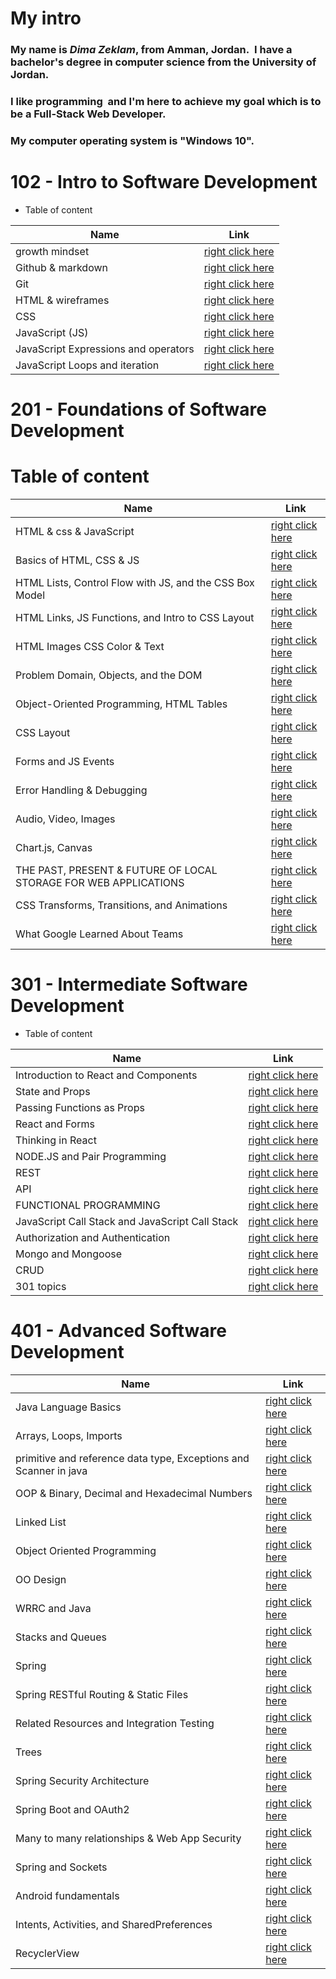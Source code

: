 # My intro
### **My name is *Dima Zeklam*, from Amman, Jordan.  I have a bachelor's degree in computer science from the University of Jordan.**
### I like programming  and I'm here to achieve my goal which is to be a Full-Stack Web Developer.
### My computer operating system is "Windows 10".

#  102 - Intro to Software Development
* Table of content

Name    |  Link
------ | ------
growth mindset | [right click here](https://dima-zeklam.github.io/reading-notes/lab1)
Github & markdown | [right click here](https://dima-zeklam.github.io/reading-notes/read:01)
Git | [right click here](https://dima-zeklam.github.io/reading-notes/read2)
 HTML & wireframes | [right click here](https://dima-zeklam.github.io/reading-notes/read03)
 CSS | [right click here](https://dima-zeklam.github.io/reading-notes/read04)
JavaScript (JS) | [right click here](https://dima-zeklam.github.io/reading-notes/read06)
JavaScript Expressions and operators | [right click here](https://dima-zeklam.github.io/reading-notes/read07)
JavaScript Loops and iteration | [right click here](https://dima-zeklam.github.io/reading-notes/read08)

# 201 - Foundations of Software Development
# Table of content

Name    |  Link
------ | ------
HTML & css & JavaScript | [right click here](https://dima-zeklam.github.io/reading-notes/class-01)
Basics of HTML, CSS & JS | [right click here](https://dima-zeklam.github.io/reading-notes/class-02)
HTML Lists, Control Flow with JS, and the CSS Box Model  | [right click here](https://dima-zeklam.github.io/reading-notes/class-03)
HTML Links, JS Functions, and Intro to CSS Layout  | [right click here](https://dima-zeklam.github.io/reading-notes/class-04)
HTML Images CSS Color & Text  | [right click here](https://dima-zeklam.github.io/reading-notes/class-05)
Problem Domain, Objects, and the DOM | [right click here](https://dima-zeklam.github.io/reading-notes/class-06)
Object-Oriented Programming, HTML Tables| [right click here](https://dima-zeklam.github.io/reading-notes/class-07)
CSS Layout| [right click here](https://dima-zeklam.github.io/reading-notes/class-08)
Forms and JS Events| [right click here](https://dima-zeklam.github.io/reading-notes/class-09)
Error Handling & Debugging| [right click here](https://dima-zeklam.github.io/reading-notes/class-10)
Audio, Video, Images  | [right click here](https://dima-zeklam.github.io/reading-notes/class-11)
Chart.js, Canvas  | [right click here](https://dima-zeklam.github.io/reading-notes/class-12)
THE PAST, PRESENT & FUTURE OF LOCAL STORAGE FOR WEB APPLICATIONS | [right click here](https://dima-zeklam.github.io/reading-notes/class-13)
CSS Transforms, Transitions, and Animations | [right click here](https://dima-zeklam.github.io/reading-notes/class-14a)
 What Google Learned About Teams  | [right click here](https://dima-zeklam.github.io/reading-notes/class-14b)
 
# 301 - Intermediate Software Development

* Table of content

Name    |  Link
--------|--------
Introduction to React and Components |  [right click here](https://dima-zeklam.github.io/reading-notes/Read:Class%2001)
State and Props|[right click here](https://dima-zeklam.github.io/reading-notes/Read:Class02)
Passing Functions as Props | [right click here](https://dima-zeklam.github.io/reading-notes/Read:Class03)
React and Forms  | [right click here](https://dima-zeklam.github.io/reading-notes/Read:Class04)
Thinking in React | [right click here](https://dima-zeklam.github.io/reading-notes/Read:Class05)
NODE.JS and Pair Programming | [right click here](https://dima-zeklam.github.io/reading-notes/Read:Class06)
REST | [right click here](https://dima-zeklam.github.io/reading-notes/Read:07)
API | [right click here](https://dima-zeklam.github.io/reading-notes/Read:Class08)
FUNCTIONAL PROGRAMMING |[right click here](https://dima-zeklam.github.io/reading-notes/Read:Class09)
JavaScript Call Stack and JavaScript Call Stack | [right click here](https://dima-zeklam.github.io/reading-notes/read10)
Authorization and Authentication | [right click here](https://dima-zeklam.github.io/reading-notes/read11)
Mongo and Mongoose | [right click here](https://dima-zeklam.github.io/reading-notes/read12)
CRUD | [right click here](https://dima-zeklam.github.io/reading-notes/read13)
301 topics | [right click here](https://dima-zeklam.github.io/reading-notes/read14)

# 401 - Advanced Software Development

Name    |  Link
--------|--------
Java Language Basics | [right click here](https://dima-zeklam.github.io/reading-notes/reading01)
Arrays, Loops, Imports | [right click here](https://dima-zeklam.github.io/reading-notes/reading02)
 primitive and reference data type, Exceptions and Scanner in java | [right click here](https://dima-zeklam.github.io/reading-notes/reading03)
OOP & Binary, Decimal and Hexadecimal Numbers | [right click here](https://dima-zeklam.github.io/reading-notes/reading04)
Linked List | [right click here](https://dima-zeklam.github.io/reading-notes/reading05)
Object Oriented Programming  | [right click here](https://dima-zeklam.github.io/reading-notes/reading06)
OO Design | [right click here](https://dima-zeklam.github.io/reading-notes/reading08)
WRRC and Java | [right click here](https://dima-zeklam.github.io/reading-notes/reading09)
Stacks and Queues | [right click here](https://dima-zeklam.github.io/reading-notes/reading10)
Spring | [right click here](https://dima-zeklam.github.io/reading-notes/reading11)
Spring RESTful Routing & Static Files | [right click here](https://dima-zeklam.github.io/reading-notes/reading12)
Related Resources and Integration Testing | [right click here](https://dima-zeklam.github.io/reading-notes/reading13)
Trees | [right click here](https://dima-zeklam.github.io/reading-notes/reading14)
Spring Security Architecture | [right click here](https://dima-zeklam.github.io/reading-notes/reading15)
Spring Boot and OAuth2 | [right click here](https://dima-zeklam.github.io/reading-notes/reading16)
Many to many relationships & Web App Security| [right click here](https://dima-zeklam.github.io/reading-notes/reading17(2))
Spring and Sockets | [right click here](https://dima-zeklam.github.io/reading-notes/reading18)
Android fundamentals | [right click here](https://dima-zeklam.github.io/reading-notes/reading19)
Intents, Activities, and SharedPreferences| [right click here](https://dima-zeklam.github.io/reading-notes/reading20)
RecyclerView | [right click here](https://dima-zeklam.github.io/reading-notes/reading21)